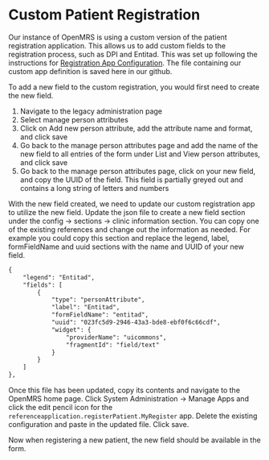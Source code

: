 # Custom Patient Registration

Our instance of OpenMRS is using a custom version of the patient registration application. This allows us to add custom fields to the registration process, such as DPI and Entitad. This was set up following the instructions for [Registration App Configuration](https://openmrs.atlassian.net/wiki/spaces/docs/pages/25470818/Registration+App+Configuration). The file containing our custom app definition is saved here in our github. 

To add a new field to the custom registration, you would first need to create the new field.

1. Navigate to the legacy administration page
2. Select manage person attributes
3. Click on Add new person attribute, add the attribute name and format, and click save
4. Go back to the manage person attributes page and add the name of the new field to all entries of the form under List and View person attributes, and click save
5. Go back to the manage person attributes page, click on your new field, and copy the UUID of the field. This field is partially greyed out and contains a long string of letters and numbers

With the new field created, we need to update our custom registration app to utilize the new field. Update the json file to create a new field section under the config → sections → clinic information section. You can copy one of the existing references and change out the information as needed. For example you could copy this section and replace the legend, label, formFieldName and uuid sections with the name and UUID of your new field. 

```xml
{
    "legend": "Entitad",
    "fields": [
        {
            "type": "personAttribute",
            "label": "Entitad",
            "formFieldName": "entitad",
            "uuid": "023fc5d9-2946-43a3-bde8-ebf0f6c66cdf",
            "widget": {
                "providerName": "uicommons",
                "fragmentId": "field/text"
            }
        }
    ]
},
```

Once this file has been updated, copy its contents and navigate to the OpenMRS home page. Click System Administration → Manage Apps and click the edit pencil icon for the `referenceapplication.registerPatient.MyRegister` app. Delete the existing configuration and paste in the updated file. Click save. 

Now when registering a new patient, the new field should be available in the form.